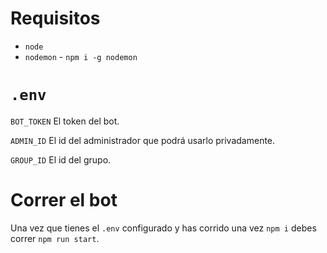 # Requisitos

- `node`
- `nodemon` - `npm i -g nodemon`

# `.env`

`BOT_TOKEN` El token del bot.

`ADMIN_ID` El id del administrador que podrá usarlo privadamente.

`GROUP_ID` El id del grupo.

# Correr el bot

Una vez que tienes el `.env` configurado y has corrido una vez `npm i` debes correr `npm run start`.
